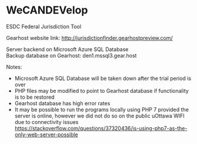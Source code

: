 # WeCANDEVelop
ESDC Federal Jurisdiction Tool

Gearhost website link: http://jurisdictionfinder.gearhostpreview.com/ 

Server backend on Microsoft Azure SQL Database  
Backup database on Gearhost: den1.mssql3.gear.host  

Notes:
- Microsoft Azure SQL Database will be taken down after the trial period is over
- PHP files may be modified to point to Gearhost database if functionality is to be restored
- Gearhost database has high error rates
- It may be possible to run the programs locally using PHP 7 provided the server is online,
however we did not do so on the public uOttawa WIFI due to connectivity issues
https://stackoverflow.com/questions/37320436/is-using-php7-as-the-only-web-server-possible 

